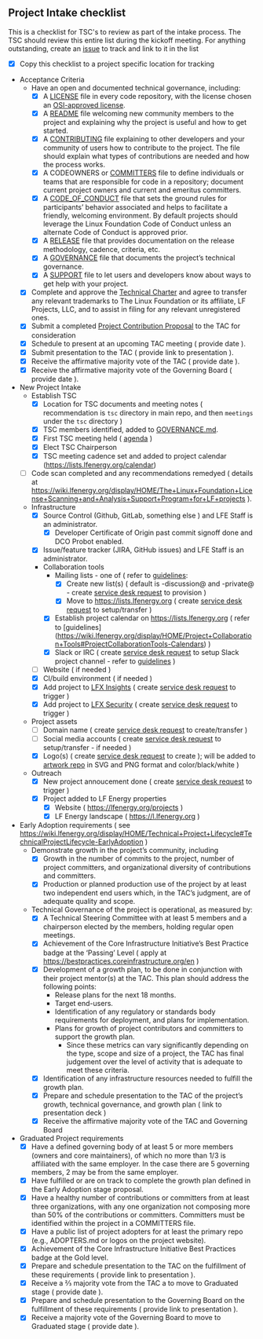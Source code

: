 ## Project Intake checklist

This is a checklist for TSC's to review as part of the intake process. The TSC should review this entire list during the kickoff meeting. For anything outstanding, create an [issue](../issues) to track and link to it in the list

- [x] Copy this checklist to a project specific location for tracking
- Acceptance Criteria
	- Have an open and documented technical governance, including:
		- [x] A [LICENSE](../LICENSE) file in every code repository, with the license chosen an [OSI-approved license](https://opensource.org/licenses).
		- [x] A [README](../README.md) file welcoming new community members to the project and explaining why the project is useful and how to get started.
		- [x] A [CONTRIBUTING](../CONTRIBUTING.md) file explaining to other developers and your community of users how to contribute to the project. The file should explain what types of contributions are needed and how the process works.
		- [x] A CODEOWNERS or [COMMITTERS](../COMMITTERS.csv) file to define individuals or teams that are responsible for code in a repository; document current project owners and current and emeritus committers. 
		- [x] A [CODE_OF_CONDUCT](../CODE_OF_CONDUCT.md) file that sets the ground rules for participants’ behavior associated and helps to facilitate a friendly, welcoming environment. By default projects should leverage the Linux Foundation Code of Conduct unless an alternate Code of Conduct is approved prior.
		- [x] A [RELEASE](../RELEASE.md) file that provides documentation on the release methodology, cadence, criteria, etc.
		- [x] A [GOVERNANCE](../GOVERNANCE.md) file that documents the project’s technical governance.
		- [x] A [SUPPORT](../SUPPORT.md) file to let users and developers know about ways to get help with your project.
	- [x] Complete and approve the [Technical Charter](CHARTER.md) and agree to transfer any relevant trademarks to The Linux Foundation or its affiliate, LF Projects, LLC, and to assist in filing for any relevant unregistered ones.
	- [x] Submit a completed [Project Contribution Proposal](https://wiki.lfenergy.org/display/HOME/New+Project+Proposals+Process) to the TAC for consideration
	- [x] Schedule to present at an upcoming TAC meeting ( provide date ).
	- [x] Submit presentation to the TAC ( provide link to presentation ).
	- [x] Receive the affirmative majority vote of the TAC ( provide date ).
	- [x] Receive the affirmative majority vote of the Governing Board ( provide date ).
- New Project Intake
	- Establish TSC
		- [x] Location for TSC documents and meeting notes ( recommendation is ```tsc``` directory in main repo, and then ```meetings``` under the ```tsc``` directory )
		- [x] TSC members identified, added to [GOVERNANCE.md](../GOVERNANCE.md).
		- [x] First TSC meeting held ( [agenda](meetings/initial-meeting-agenda.md) )
		- [x] Elect TSC Chairperson
		- [x] TSC meeting cadence set and added to project calendar (https://lists.lfenergy.org/calendar)
	- [ ] Code scan completed and any recommendations remedyed ( details at https://wiki.lfenergy.org/display/HOME/The+Linux+Foundation+License+Scanning+and+Analysis+Support+Program+for+LF+projects ).
	- Infrastructure
		- [x] Source Control (Github, GitLab, something else ) and LFE Staff is an administrator.	
			- [x] Developer Certificate of Origin past commit signoff done and DCO Probot enabled.
		- [x] Issue/feature tracker (JIRA, GitHub issues) and LFE Staff is an administrator.
		- Collaboration tools 
			- Mailing lists - one of ( refer to [guidelines](https://wiki.lfenergy.org/display/HOME/Project+Collaboration+Tools#ProjectCollaborationTools-Mailinglists): 
				- [x] Create new list(s) ( default is -discussion@ and -private@ - create [service desk request] to provision ) 
				- [x] Move to https://lists.lfenergy.org ( create [service desk request] to setup/transfer )
			- [x] Establish project calendar on https://lists.lfenergy.org ( refer to [guidelines] (https://wiki.lfenergy.org/display/HOME/Project+Collaboration+Tools#ProjectCollaborationTools-Calendars) )
			- [x] Slack or IRC ( create [service desk request] to setup Slack project channel - refer to [guidelines]( https://wiki.lfenergy.org/display/HOME/Project+Collaboration+Tools#ProjectCollaborationTools-Slack) )
		- [ ] Website ( if needed )
		- [x] CI/build environment ( if needed )
		- [x] Add project to [LFX Insights](https://insights.lfx.linuxfoundation.org/) ( create [service desk request] to trigger )
		- [x] Add project to [LFX Security](https://security.lfx.linuxfoundation.org/) ( create [service desk request] to trigger )
	- Project assets
		- [ ] Domain name ( create [service desk request] to create/transfer )
		- [ ] Social media accounts ( create [service desk request] to setup/transfer - if needed )
		- [x] Logo(s) ( create [service desk request] to create ); will be added to [artwork repo](https://artwork.lfenergy.org) in SVG and PNG format and color/black/white )
	- Outreach
		- [x] New project annoucement done ( create [service desk request] to trigger )
		- [x] Project added to LF Energy properties
			- [x] Website ( https://lfenergy.org/projects )
			- [x] LF Energy landscape ( https://l.lfenergy.org )
- Early Adoption requirements ( see https://wiki.lfenergy.org/display/HOME/Technical+Project+Lifecycle#TechnicalProjectLifecycle-EarlyAdoption )
  - Demonstrate growth in the project’s community, including
	- [x] Growth in the number of commits to the project, number of project committers, and organizational diversity of contributions and committers.
	- [x] Production or planned production use of the project by at least two independent end users which, in the TAC’s judgment, are of adequate quality and scope.
  - Technical Governance of the project is operational, as measured by:
	- [x] A Technical Steering Committee with at least 5 members and a chairperson elected by the members, holding regular open meetings.
	- [x] Achievement of the Core Infrastructure Initiative’s Best Practice badge at the ‘Passing’ Level ( apply at https://bestpractices.coreinfrastructure.org/en )
	- [x] Development of a growth plan, to be done in conjunction with their project mentor(s) at the TAC. This plan should address the following points:
		- Release plans for the next 18 months.
		- Target end-users.
		- Identification of any regulatory or standards body requirements for deployment, and plans for implementation.
		- Plans for growth of project contributors and committers to support the growth plan.
			- Since these metrics can vary significantly depending on the type, scope and size of a project, the TAC has final judgement over the level of activity that is adequate to meet these criteria.
	- [x] Identification of any infrastructure resources needed to fulfill the growth plan.
	- [x] Prepare and schedule presentation to the TAC of the project’s growth, technical governance, and growth plan ( link to presentation deck )
	- [x] Receive the affirmative majority vote of the TAC and Governing Board
- Graduated Project requirements
  	- [x] Have a defined governing body of at least 5 or more members (owners and core maintainers), of which no more than 1/3 is affiliated with the same employer. In the case there are 5 governing members, 2 may be from the same employer.
	- [x] Have fulfilled or are on track to complete the growth plan defined in the Early Adoption stage proposal.
	- [x] Have a healthy number of contributions or committers from at least three organizations, with any one organization not composing more than 50% of the contributions or committers. Committers must be identified within the project in a COMMITTERS file.
	- [x] Have a public list of project adopters for at least the primary repo (e.g., ADOPTERS.md or logos on the project website).
	- [x] Achievement of the Core Infrastructure Initiative Best Practices badge at the Gold level.
	- [x] Prepare and schedule presentation to the TAC on the fulfillment of these requirements ( provide link to presentation ).
	- [x] Receive a ⅔ majority vote from the TAC a to move to Graduated stage ( provide date ).
	- [x] Prepare and schedule presentation to the Governing Board on the fulfillment of these requirements ( provide link to presentation ).
	- [x] Receive a majority vote of the Governing Board to move to Graduated stage ( provide date ).

[service desk request]: https://github.com/lf-energy/foundation/issues/new/choose
